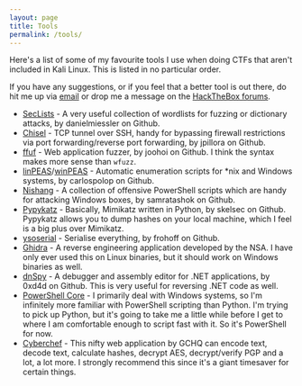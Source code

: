 ```yaml
---
layout: page
title: Tools
permalink: /tools/
---
```


Here's a list of some of my favourite tools I use when doing CTFs that aren't included in Kali Linux. This is listed in no particular order. 

If you have any suggestions, or if you feel that a better tool is out there, do hit me up via [email](mailto:ricepancakes@protonmail.com) or drop me a message on the [HackTheBox forums](https://forum.hackthebox.eu/profile/ricepancakes).

- [SecLists](https://github.com/danielmiessler/SecLists) - A very useful collection of wordlists for fuzzing or dictionary attacks, by danielmiessler on Github. 
- [Chisel](https://github.com/jpillora/chisel) - TCP tunnel over SSH, handy for bypassing firewall restrictions via port forwarding/reverse port forwarding, by jpillora on Github. 
- [ffuf](https://github.com/ffuf/ffuf) - Web application fuzzer, by joohoi on Github. I think the syntax makes more sense than `wfuzz`. 
- [linPEAS](https://github.com/carlospolop/privilege-escalation-awesome-scripts-suite/tree/master/linPEAS)/[winPEAS](https://github.com/carlospolop/privilege-escalation-awesome-scripts-suite/tree/master/winPEAS) - Automatic enumeration scripts for *nix and Windows systems, by carlospolop on Github. 
- [Nishang](https://github.com/samratashok/nishang) - A collection of offensive PowerShell scripts which are handy for attacking Windows boxes, by samratashok on Github.
- [Pypykatz](https://github.com/skelsec/pypykatz) - Basically, Mimikatz written in Python, by skelsec on Github. Pypykatz allows you to dump hashes on your local machine, which I feel is a big plus over Mimikatz. 
- [ysoserial](https://github.com/frohoff/ysoserial) - Serialise everything, by frohoff on Github. 
- [Ghidra](https://ghidra-sre.org/) - A reverse engineering application developed by the NSA. I have only ever used this on Linux binaries, but it should work on Windows binaries as well. 
- [dnSpy](https://github.com/0xd4d/dnSpy) - A debugger and assembly editor for .NET applications, by 0xd4d on Github. This is very useful for reversing .NET code as well. 
- [PowerShell Core](https://github.com/powershell/powershell) - I primarily deal with Windows systems, so I'm infinitely more familiar with PowerShell scripting than Python. I'm trying to pick up Python, but it's going to take me a little while before I get to where I am comfortable enough to script fast with it. So it's PowerShell for now. 
- [Cyberchef](https://github.com/gchq/cyberchef) - This nifty web application by GCHQ can encode text, decode text, calculate hashes, decrypt AES, decrypt/verify PGP and a lot, a lot more. I strongly recommend this since it's a giant timesaver for certain things. 